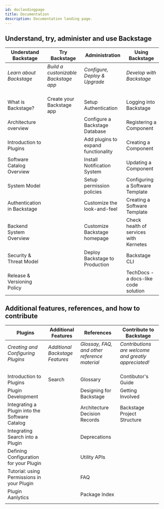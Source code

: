 ```yaml
---
id: doclandingpage
title: Documentation
description: Documentation landing page.
---
```

## Understand, try, administer and use Backstage
|Understand Backstage|Try Backstage|Administration|Using Backstage|
|--------------------|-------------|---------------|---------------|
|*Learn about Backstage*<br><br>|*Build a custonizable Backstage app*<br><br>|*Configure, Deploy & Upgrade*<br><br>|*Develop with Backstage*<br><br>|
|What is Backstage?|Create your Backstage app|Setup Authentication|Logging into Backstage|
|Architecture overview||Configure a Backstage Database|Registering a Component|
|Introduction to Plugins|                       |Add plugins to expand functionality|Creating a Component|
|Software Catalog Overview|                     |Install Notification System|Updating a Component|
|System Model|                                  |Setup permission policies|Configuring a Software Template|
|Authentication in Backstage|                   |Customize the look-and-feel|Creating a Software Template|
|Backend System Overview|                       |Customize Backstage homepage|Check health of services with Kernetes|
|Security & Threat Model|                       |Deploy Backstage to Production|Backstage CLI|
|Release & Versioning Policy|                   | |    TechDocs - a docs-like code solution                         |

## Additional features, references, and how to contribute         
|Plugins|Additional Features|References|Contribute to Backstage|
|---------------|-------|------------|------------|
|*Creating and Configuring Plugins*<br><br>|*Additional Backstage Features*<br><br>|*Glossay, FAQ, and other reference material*<br><br>|*Contributions are welcome and greatly appreciated!*<br><br>|
|Introduction to Plugins|Search |Glossary |Contibutor's Guide|
|Plugin Development| |Designing for Backstage|Getting Involved|
|Integrating a Plugin into the Software Catalog| |Architecture Decision Records|Backstage Project Structure|
|Integrating Search into a Plugin  | |Deprecations | |
|Defining Configuration for your Plugin||Utility APIs | |
|Tutorial: using Permissions in your Plugin| |FAQ| |
|Plugin Aanlytics| |Package Index| | 
||   |       || 
